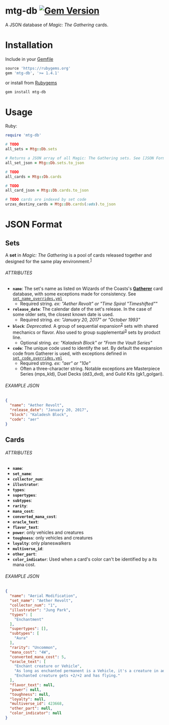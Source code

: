 mtg-db [![Gem Version](https://badge.fury.io/rb/mtg-db.svg)](
  https://rubygems.org/gems/mtg-db)
======
A JSON database of _Magic: The Gathering_ cards.

# Installation
Include in your [Gemfile]
```ruby
source 'https://rubygems.org'
gem 'mtg-db', '>= 1.4.1'
```
or install from [Rubygems]
```bash
gem install mtg-db
```

[Gemfile]: https://bundler.io/gemfile.html
[Rubygems]: https://rubygems.org/

# Usage
Ruby:
```ruby
require 'mtg-db'

# TODO
all_sets = Mtg::Db.sets

# Returns a JSON array of all Magic: The Gathering sets. See [JSON Format] for details on sets' attributes.
all_set_json = Mtg::Db.sets.to_json

# TODO
all_cards = Mtg::Db.cards

# TODO
all_card_json = Mtg::Db.cards.to_json

# TODO cards are indexed by set code
urzas_destiny_cards = Mtg::Db.cards(:uds).to_json
```

# JSON Format

## Sets
A **set** in _Magic: The Gathering_ is a pool of cards released together and designed for the same play environment.<sup>[1]</sup>

[1]: https://mtg.gamepedia.com/Set

###### ATTRIBUTES
- **`name`**: The set's name as listed on Wizards of the Coasts's **[Gatherer]** card database, with some exceptions made for consistency. See [`set_name_overrides.yml`](script/data/set_name_overrides.yml)
  - Required string. _ex: "Aether Revolt" or "Time Spiral \"Timeshifted\""_
- **`release_date`**: The calendar date of the set's release. In the case of some older sets, the closest known date is used.
  - Required string. _ex: "January 20, 2017" or "October 1993"_
- **`block`**: _Deprecated._ A group of sequential expansion<sup>[2]</sup> sets with shared mechanics or flavor. Also used to group supplemental<sup>[3]</sup> sets by product line.
  - Optional string. _ex: "Kaladesh Block" or "From the Vault Series"_
- **`code`**: The unique code used to identify the set. By default the expansion code from Gatherer is used, with exceptions defined in [`set_code_overrides.yml`](script/data/set_code_overrides.yml)
  - Required string. _ex: "aer" or "10e"_
  - Often a three-character string. Notable exceptions are Masterpiece Series (mps_kld), Duel Decks (dd3_dvd), and Guild Kits (gk1_golgari).

[Gatherer]: http://gatherer.wizards.com/Pages/Default.aspx
[URZA.co]: https://urza.co/m
[2]: https://mtg.gamepedia.com/Set#Expansions
[3]: https://mtg.gamepedia.com/Set#Supplemental_sets

###### EXAMPLE JSON
```json
{
  "name": "Aether Revolt",
  "release_date": "January 20, 2017",
  "block": "Kaladesh Block",
  "code": "aer"
}
```

## Cards

###### ATTRIBUTES
- **`name`**:
- **`set_name`**:
- **`collector_num`**:
- **`illustrator`**:
- **`types`**:
- **`supertypes`**:
- **`subtypes`**:
- **`rarity`**:
- **`mana_cost`**:
- **`converted_mana_cost`**:
- **`oracle_text`**:
- **`flavor_text`**:
- **`power`**: only vehicles and creatures
- **`toughness`**: only vehicles and creatures
- **`loyalty`**: only planeswalkers
- **`multiverse_id`**:
- **`other_part`**:
- **`color_indicator`**: Used when a card's color can't be identified by a its mana cost.

###### EXAMPLE JSON
```json
{
  "name": "Aerial Modification",
  "set_name": "Aether Revolt",
  "collector_num": "1",
  "illustrator": "Jung Park",
  "types": [
    "Enchantment"
  ],
  "supertypes": [],
  "subtypes": [
    "Aura"
  ],
  "rarity": "Uncommon",
  "mana_cost": "4W",
  "converted_mana_cost": 5,
  "oracle_text": [
    "Enchant creature or Vehicle",
    "As long as enchanted permanent is a Vehicle, it's a creature in addition to its other types.",
    "Enchanted creature gets +2/+2 and has flying."
  ],
  "flavor_text": null,
  "power": null,
  "toughness": null,
  "loyalty": null,
  "multiverse_id": 423668,
  "other_part": null,
  "color_indicator": null
}
```
